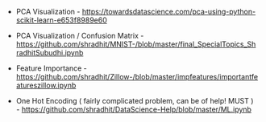 - PCA Visualization - https://towardsdatascience.com/pca-using-python-scikit-learn-e653f8989e60
- PCA Visualization / Confusion Matrix - https://github.com/shradhit/MNIST-/blob/master/final_SpecialTopics_ShradhitSubudhi.ipynb
- Feature Importance  - https://github.com/shradhit/Zillow-/blob/master/impfeatures/importantfeatureszillow.ipynb

- One Hot Encoding ( fairly complicated problem, can be of help! MUST ) -  https://github.com/shradhit/DataScience-Help/blob/master/ML.ipynb
